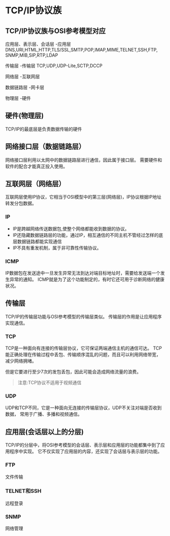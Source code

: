# TCP/IP协议族
## TCP/IP协议族与OSI参考模型对应
应用层、表示层、会话层   -应用层 DNS,URI,HTML,HTTP,TLS/SSL,SMTP,POP,IMAP,MIME,TELNET,SSH,FTP,
SNMP,MIB,SIP,RTP,LDAP

传输层 -传输层 TCP,UDP,UDP-Lite,SCTP,DCCP

网络层 -互联网层

数据链路层 -网卡层

物理层 -硬件

## 硬件(物理层)
TCP/IP的最底层是负责数据传输的硬件

## 网络接口层（数据链路层）
网络接口层利用以太网中的数据链路层进行通信，因此属于接口层。
需要硬件和软件的配合才能真正投入使用。

## 互联网层（网络层）
互联网层使用IP协议，它相当于OSI模型中的第三层(网络层)，IP协议根据IP地址
转发分包数据。

### IP
+ IP是跨越网络传送数据包,使整个网络都能收到数据的协议。
+ IP还隐藏数据链路层的功能，通过IP，相互通信的不同主机不管经过怎样的底层数据链路都能实现通信
+ IP不具有重发机制，属于非可靠性传输协议。

### ICMP
IP数据包在发送途中一旦发生异常无法到达对端目标地址时，需要给发送端一个发生异常的通知。
ICMP就是为了这个功能制定的，有时它还可用于诊断网络的健康状况。

## 传输层
TCP/IP的传输层功能与OSI参考模型的传输层类似。
传输层的作用是让应用程序实现通信。

### TCP
TCP是一种面向有连接的传输层协议，它可保证两端通信主机的通信可达。
TCP能正确处理在传输过程中丢包、传输顺序混乱的问题，而且可以利用网络带宽，
减少网络拥堵。

但是它要进行至少7次的发包丢包，因此可能会造成网络流量的浪费。
>注意:TCP协议不适用于视频通信

### UDP
UDP和TCP不同，它是一种面向无连接的传输层协议，UDP不关注对端是否收到数据，
常用于广播、多播和视频通信。

## 应用层(会话层以上的分层)
TCP/IP的分层中，将OSI参考模型的会话层、表示层和应用层的功能都集中到了应用程序中实现。
它不仅实现了应用层的内容，还实现了会话层与表示层的功能。

### FTP
文件传输

### TELNET和SSH
远程登录

### SNMP
网络管理




